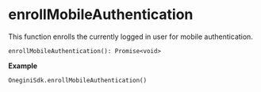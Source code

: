 
# enrollMobileAuthentication

This function enrolls the currently logged in user for mobile authentication.

`enrollMobileAuthentication(): Promise<void>`

**Example**
```
OneginiSdk.enrollMobileAuthentication()
```
